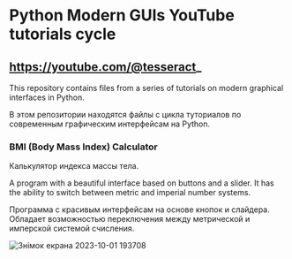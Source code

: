 # Python Modern GUIs YouTube tutorials cycle
## https://youtube.com/@tesseract_


This repository contains files from a series of tutorials on modern graphical interfaces in Python.

В этом репозитории находятся файлы с цикла туториалов по современным графическим интерфейсам на Python. 

### BMI (Body Mass Index) Calculator
Калькулятор индекса массы тела.

A program with a beautiful interface based on buttons and a slider. It has the ability to switch between metric and imperial number systems.

Программа с красивым интерфейсам на основе кнопок и слайдера. Обладает возможностью переключения между метрической и имперской системой счисления.

![Знімок екрана 2023-10-01 193708](https://github.com/DilerFeed/Python-Modern-GUIs-YouTube-tutorials-cycle/assets/33964247/7c496063-5041-4d86-afa3-3b5ce140fa9c)

